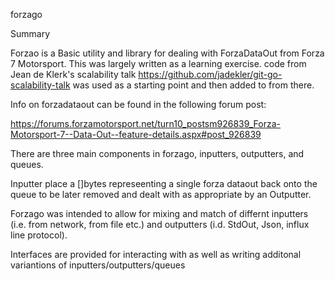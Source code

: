 forzago

Summary 

Forzao is a Basic utility and library for dealing with ForzaDataOut from Forza 7 Motorsport.  This was largely written as a learning exercise.  code  from Jean de Klerk's scalability talk https://github.com/jadekler/git-go-scalability-talk was used as a starting point and then added to from there.

Info on forzadataout can be found in the following forum post:

https://forums.forzamotorsport.net/turn10_postsm926839_Forza-Motorsport-7--Data-Out--feature-details.aspx#post_926839


There are three main components in forzago, inputters, outputters, and queues.  

Inputter place a []bytes represeenting a single forza dataout back onto the queue to be later removed and dealt with as appropriate by an Outputter.

Forzago was intended to allow for mixing and match of differnt inputters (i.e. from network, from file etc.) and outputters (i.d. StdOut, Json, influx line protocol). 

Interfaces are provided for interacting with as well as writing additonal variantions of inputters/outputters/queues
